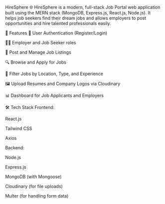 HireSphere 🌐
HireSphere is a modern, full-stack Job Portal web application built using the MERN stack (MongoDB, Express.js, React.js, Node.js). It helps job seekers find their dream jobs and allows employers to post opportunities and hire talented professionals easily.

🚀 Features
👤 User Authentication (Register/Login)

🧑‍💼 Employer and Job Seeker roles

📄 Post and Manage Job Listings

🔍 Browse and Apply for Jobs

📍 Filter Jobs by Location, Type, and Experience

🖼️ Upload Resumes and Company Logos via Cloudinary

📊 Dashboard for Job Applicants and Employers

🛠 Tech Stack
Frontend:

React.js

Tailwind CSS

Axios

Backend:

Node.js

Express.js

MongoDB (with Mongoose)

Cloudinary (for file uploads)

Multer (for handling form data)


